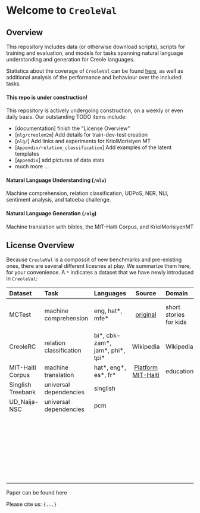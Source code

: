 # Welcome to `CreoleVal`


## Overview

This repository includes data (or otherwise download scripts), scripts for training and evaluation, and models for tasks spanning natural language understanding and generation for Creole languages. 

Statistics about the coverage of `CreoleVal` can be found [here](https://github.com/hclent/CreoleVal/tree/main/Appendix), as well as additional analysis of the performance and behaviour over the included tasks. 

#### This repo is under construction! 

This repository is actively undergoing construction, on a weekly or even daily basis. Our outstanding TODO items include:

* [documentation] finish the "License Overview"
* [`nlg/creolem2m`] Add details for train-dev-test creation
* [`nlg/`] Add links and experiments for KriolMorisiyen MT
* [`Appendix/relation_classification`] Add examples of the latent templates
* [`Appendix`] add pictures of data stats
* much more ... 

#### Natural Language Understanding (`/nlu`)

Machine comprehension, relation classification, UDPoS, NER, NLI, sentiment analysis, and tatoeba challenge.

#### Natural Language Generation (`/nlg`)

Machine translation with bibles, the MIT-Haiti Corpus, and KriolMorisiyenMT

## License Overview

Because `CreoleVal` is a compossit of new benchmarks and pre-existing ones, there are several different licesnes at play.
We summarize them here, for your convenience. A `*` indicates a dataset that we have newly introduced in `CreoleVal`:

| Dataset           | Task                    | Languages                       |                                         Source                                          | Domain                 |                            License | 
|:------------------|:------------------------|:--------------------------------|:---------------------------------------------------------------------------------------:|:-----------------------|-----------------------------------:|
| MCTest            | machine comprehension   | eng, hat*, mfe*                 |           [original](https://github.com/mcobzarenco/mctest/tree/master/data)            | short stories for kids | MSR-LA: Microsoft Research License | 
| CreoleRC          | relation classification | bi*, cbk-zam*, jam*, phi*, tpi* |                                        Wikipedia                                        | Wikipedia              |                       CC-BY-SA 4.0 |
| MIT-Haiti Corpus  | machine translation     | hat*, eng*, es*, fr*            |                       [Platform MIT-Haiti](https://mit-ayiti.net/)                      | education              |                       CC-BY-SA 4.0 |
| Singlish Treebank | universal dependencies  | singlish                        |                                                                                         |                        |                       CC-BY-SA 4.0 |
| UD_Naija-NSC      | universal dependencies  | pcm                             |                                                                                         |                        |                       CC-BY-SA 4.0 |
|                   |                         |                                 |                                                                                         |                        |                       CC-BY-SA 4.0 |
|                   |                         |                                 |                                                                                         |                        |                       CC-BY-SA 4.0 |
|                   |                         |                                 |                                                                                         |                        |                       CC-BY-SA 4.0 | 
|                   |                         |                                 |                                                                                         |                        |                       CC-BY-SA 4.0 |


Paper can be found here

Please cite us: `{...}`
